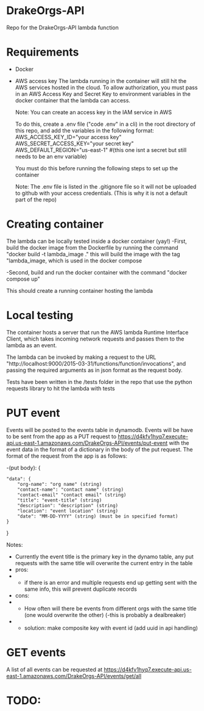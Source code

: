 # DrakeOrgs-API
Repo for the DrakeOrgs-API lambda function

# Requirements
- Docker
- AWS access key
    The lambda running in the container will still hit the AWS services hosted in the cloud. To allow authorization, you must pass in an AWS Access Key and Secret Key to environment variables in the docker container that the lambda can access. 

    Note: You can create an access key in the IAM service in AWS

    To do this, create a .env file ("code .env" in a cli) in the root directory of this repo, and add the variables in the following format:
        AWS_ACCESS_KEY_ID="your access key"
        AWS_SECRET_ACCESS_KEY="your secret key"
        AWS_DEFAULT_REGION="us-east-1" #(this one isnt a secret but still needs to be an env variable)

    You must do this before running the following steps to set up the container

    Note: The .env file is listed in the .gitignore file so it will not be uploaded to github with your access credentials. (This is why it is not a default part of the repo)


# Creating container
The lambda can be locally tested inside a docker container (yay!)
-First, build the docker image from the Dockerfile by running the command
    "docker build -t lambda_image ."
    this will build the image with the tag "lambda_image, which is used in the docker compose

-Second, build and run the docker container with the command
    "docker compose up"

This should create a running container hosting the lambda

# Local testing
The container hosts a server that run the AWS lambda Runtime Interface Client, which takes incoming network requests and passes them to the lambda as an event. 

The lambda can be invoked by making a request to the URL "http://localhost:9000/2015-03-31/functions/function/invocations", and passing the required arguments as in json format as the request body.

Tests have been written in the /tests folder in the repo that use the python requests library to hit the lambda with tests


# PUT event
Events will be posted to the events table in dynamodb. Events will be have to be sent from the app
as a PUT request to https://d4kfv1hyq7.execute-api.us-east-1.amazonaws.com/DrakeOrgs-API/events/put-event
with the event data in the format of a dictionary in the body of the put request. The format of the request from the app is as follows:

-(put body): {

    "data": {
        "org-name": "org name" (string)
        "contact-name": "contact name" (string)
        "contact-email" "contact email" (string)
        "title": "event-title" (string)
        "description": "description" (string)
        "location": "event location" (string)
        "date": "MM-DD-YYYY" (string) (must be in specified format)
    }
}

Notes:
- Currently the event title is the primary key in the dynamo table, any put requests with the same title will overwrite the current entry in the table
- pros:
- - if there is an error and multiple requests end up getting sent with the same info, this will prevent duplicate records
- cons:
- - How often will there be events from different orgs with the same title (one would overwrite the other) (-this is probably a dealbreaker)
 - - solution: make composite key with event id (add uuid in api handling)

# GET events
A list of all events can be requested at 
https://d4kfv1hyq7.execute-api.us-east-1.amazonaws.com/DrakeOrgs-API/events/get/all


# TODO:

